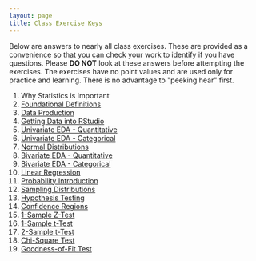 ```yaml
---
layout: page
title: Class Exercise Keys
---
```


<div class="alert alert-danger">
  Below are answers to nearly all class exercises. These are provided as a convenience so that you can check your work to identify if you have questions. Please <strong>DO NOT</strong> look at these answers before attempting the exercises. The exercises have no point values and are used only for practice and learning. There is no advantage to "peeking hear" first.
</div>

1. Why Statistics is Important
1. [Foundational Definitions](../modules/FoundationalDefns_CE_Keys)
1. [Data Production](../modules/DataProduction_CE_Keys.html)
1. [Getting Data into RStudio](../modules/DataIntoR_CE_Keys.html)
1. [Univariate EDA - Quantitative](../modules/UEDAQuant_CE_Keys.html)
1. [Univariate EDA - Categorical](../modules/UEDACat_CE_Keys.html)
1. [Normal Distributions](../modules/NormalDist_CE_Keys.html)
1. [Bivariate EDA - Quantitative](../modules/BEDAQuant_CE_Keys.html)
1. [Bivariate EDA - Categorical](../modules/BEDACat_CE_Keys.html)
1. [Linear Regression](../modules/LinearRegression_CE_Keys.html)
1. [Probability Introduction](../modules/Probability_CE_Keys.html)
1. [Sampling Distributions](../modules/SamplingDist_CE_Keys.html)
1. [Hypothesis Testing](../modules/HypTesting_CE_Keys.html)
1. [Confidence Regions](../modules/ConfRegions_CE_Keys.html)
1. [1-Sample Z-Test](../modules/1SampleZ_CE_Keys.html)
1. [1-Sample t-Test](../modules/1Samplet_CE_Keys.html)
1. [2-Sample t-Test](../modules/2Samplet_CE_Keys.html)
1. [Chi-Square Test](../modules/ChiSquare_CE_Keys.html)
1. [Goodness-of-Fit Test](../modules/GOFTest_CE_Keys.html)
